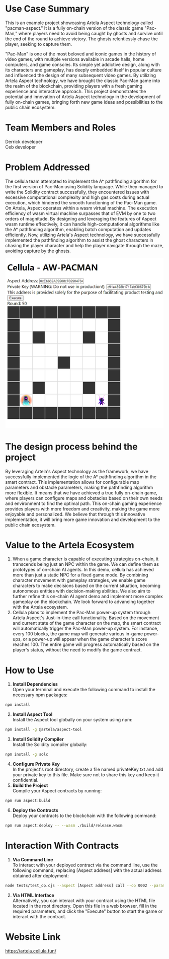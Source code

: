# Use Case Summary
This is an example project showcasing Artela Aspect technology called "pacman-aspect." It is a fully on-chain version of the classic game "Pac-Man," where players need to avoid being caught by ghosts and survive until the end of the round to achieve victory. The ghosts relentlessly chase the player, seeking to capture them.

"Pac-Man" is one of the most beloved and iconic games in the history of video games, with multiple versions available in arcade halls, home computers, and game consoles. Its simple yet addictive design, along with its characters and gameplay, has deeply embedded itself in popular culture and influenced the design of many subsequent video games. By utilizing Artela Aspect technology, we have brought the classic Pac-Man game into the realm of the blockchain, providing players with a fresh gaming experience and interactive approach. This project demonstrates the potential and innovation of Artela Aspect technology in the development of fully on-chain games, bringing forth new game ideas and possibilities to the public chain ecosystem.
# Team Members and Roles
Derrick developer  
Ceb developer
# Problem Addressed
The cellula team attempted to implement the A* pathfinding algorithm for the first version of Pac-Man using Solidity language. While they managed to write the Solidity contract successfully, they encountered issues with excessive computational complexity and high gas costs during actual execution, which hindered the smooth functioning of the Pac-Man game.
On Artela, Aspect operates within a wasm virtual machine. The execution efficiency of wasm virtual machine surpasses that of EVM by one to two orders of magnitude. By designing and leveraging the features of Aspect wasm runtime effectively, it can handle high-computational algorithms like the A* pathfinding algorithm, enabling batch computation and updates efficiently.
Now, utilizing Artela's Aspect technology, we have successfully implemented the pathfinding algorithm to assist the ghost characters in chasing the player character and help the player navigate through the maze, avoiding capture by the ghosts.

![avatar](/img/img.png)

# The design process behind the project
By leveraging Artela's Aspect technology as the framework, we have successfully implemented the logic of the A* pathfinding algorithm in the smart contract. This implementation allows for configurable map parameters and obstacle parameters, making the pathfinding algorithm more flexible. It means that we have achieved a true fully on-chain game, where players can configure maps and obstacles based on their own needs and environment to find the optimal path. This on-chain gaming experience provides players with more freedom and creativity, making the game more enjoyable and personalized. We believe that through this innovative implementation, it will bring more game innovation and development to the public chain ecosystem.
# Value to the Artela Ecosystem
1. When a game character is capable of executing strategies on-chain, it transcends being just an NPC within the game. We can define them as prototypes of on-chain AI agents. In this demo, cellula has achieved more than just a static NPC for a fixed game mode. By combining character movement with gameplay strategies, we enable game characters to make decisions based on the current situation, becoming autonomous entities with decision-making abilities. We also aim to further refine this on-chain AI agent demo and implement more complex gameplay on the blockchain. We look forward to advancing together with the Artela ecosystem.
2. Cellula plans to implement the Pac-Man power-up system through Artela Aspect's Just-in-time call functionality. Based on the movement and current state of the game character on the map, the smart contract will automatically trigger the Pac-Man power-up system. For instance, every 100 blocks, the game map will generate various in-game power-ups, or a power-up will appear when the game character's score reaches 100. The entire game will progress automatically based on the player's status, without the need to modify the game contract.
# How to Use

1. **Install Dependencies**  
   Open your terminal and execute the following command to install the necessary npm packages:
```bash
npm install
```
2. **Install Aspect Tool**  
   Install the Aspect tool globally on your system using npm:
```bash
npm install -g @artela/aspect-tool
```
3. **Install Solidity Compiler**  
   Install the Solidity compiler globally:
```bash
npm install -g solc
```
4. **Configure Private Key**  
   In the project's root directory, create a file named privateKey.txt and add your private key to this file. Make sure not to share this key and keep it confidential.
5. **Build the Project**  
   Compile your Aspect contracts by running:
```bash
npm run aspect:build
```
6. **Deploy the Contracts**  
   Deploy your contracts to the blockchain with the following command:
```bash
npm run aspect:deploy -- --wasm ./build/release.wasm
```
# Interaction With Contracts

1. **Via Command Line**  
   To interact with your deployed contract via the command line, use the following command, replacing [Aspect address] with the actual address obtained after deployment:
```bash
node tests/test_op.cjs --aspect [Aspect address] call --op 0002 --param haha
```
2. **Via HTML Interface**  
   Alternatively, you can interact with your contract using the HTML file located in the root directory. Open this file in a web browser, fill in the required parameters, and click the "Execute" button to start the game or interact with the contract.
# Website Link
https://artela.cellula.fun/